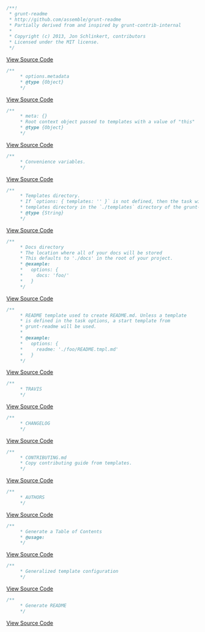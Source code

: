 ```js
/**!
 * grunt-readme
 * http://github.com/assemble/grunt-readme
 * Partially derived from and inspired by grunt-contrib-internal
 *
 * Copyright (c) 2013, Jon Schlinkert, contributors
 * Licensed under the MIT license.
 */
```
[View Source Code](https://github.com/assemble/grunt-readme/tasks/readme.js#L1-8)

```js
/**
     * options.metadata
     * @type {Object}
     */
```
[View Source Code](https://github.com/assemble/grunt-readme/tasks/readme.js#L52-55)

```js
/**
     * meta: {}
     * Root context object passed to templates with a value of "this"
     * @type {Object}
     */
```
[View Source Code](https://github.com/assemble/grunt-readme/tasks/readme.js#L59-63)

```js
/**
     * Convenience variables.
     */
```
[View Source Code](https://github.com/assemble/grunt-readme/tasks/readme.js#L72-74)

```js
/**
     * Templates directory.
     * If `options: { templates: '' }` is not defined, then the task will use the
     * templates directory in the `./templates` directory of the grunt-readme task.
     * @type {String}
     */
```
[View Source Code](https://github.com/assemble/grunt-readme/tasks/readme.js#L84-89)

```js
/**
     * Docs directory
     * The location where all of your docs will be stored
     * This defaults to './docs' in the root of your project.
     * @example:
     *   options: {
     *     docs: 'foo/'
     *   }
     */
```
[View Source Code](https://github.com/assemble/grunt-readme/tasks/readme.js#L98-106)

```js
/**
     * README template used to create README.md. Unless a template
     * is defined in the task options, a start template from
     * grunt-readme will be used.
     *
     * @example:
     *   options: {
     *     readme: './foo/README.tmpl.md'
     *   }
     */
```
[View Source Code](https://github.com/assemble/grunt-readme/tasks/readme.js#L118-127)

```js
/**
     * TRAVIS
     */
```
[View Source Code](https://github.com/assemble/grunt-readme/tasks/readme.js#L180-182)

```js
/**
     * CHANGELOG
     */
```
[View Source Code](https://github.com/assemble/grunt-readme/tasks/readme.js#L190-192)

```js
/**
     * CONTRIBUTING.md
     * Copy contributing guide from templates.
     */
```
[View Source Code](https://github.com/assemble/grunt-readme/tasks/readme.js#L200-203)

```js
/**
     * AUTHORS
     */
```
[View Source Code](https://github.com/assemble/grunt-readme/tasks/readme.js#L211-213)

```js
/**
     * Generate a Table of Contents
     * @usage: 
     */
```
[View Source Code](https://github.com/assemble/grunt-readme/tasks/readme.js#L224-227)

```js
/**
     * Generalized template configuration
     */
```
[View Source Code](https://github.com/assemble/grunt-readme/tasks/readme.js#L231-233)

```js
/**
     * Generate README
     */
```
[View Source Code](https://github.com/assemble/grunt-readme/tasks/readme.js#L240-242)